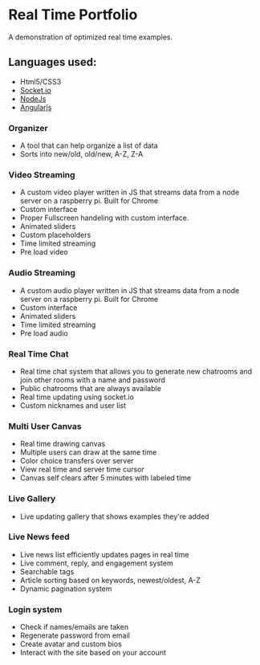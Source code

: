 # Real Time Portfolio

A demonstration of optimized real time examples.

## Languages used:
* Html5/CSS3
* [Socket.io](https://socket.io/)
* [NodeJs](https://nodejs.org/en/)
* [Angularjs](https://angularjs.org/)

### Organizer
* A tool that can help organize a list of data
* Sorts into new/old, old/new, A-Z, Z-A

### Video Streaming
* A custom video player written in JS that streams data from a node server on a raspberry pi. Built for Chrome
* Custom interface
* Proper Fullscreen handeling with custom interface.
* Animated sliders
* Custom placeholders
* Time limited streaming
* Pre load video 

### Audio Streaming
* A custom audio player written in JS that streams data from a node server on a raspberry pi. Built for Chrome
* Custom interface
* Animated sliders
* Time limited streaming
* Pre load audio 

### Real Time Chat
* Real time chat system that allows you to generate new chatrooms and join other rooms with a name and password
* Public chatrooms that are always available
* Real time updating using socket.io
* Custom nicknames and user list

### Multi User Canvas
* Real time drawing canvas
* Multiple users can draw at the same time
* Color choice transfers over server
* View real time and server time cursor
* Canvas self clears after 5 minutes with labeled time

### Live Gallery
* Live updating gallery that shows examples they're added

### Live News feed
* Live news list efficiently updates pages in real time
* Live comment, reply, and engagement system
* Searchable tags
* Article sorting based on keywords, newest/oldest, A-Z
* Dynamic pagination system

### Login system
* Check if names/emails are taken
* Regenerate password from email
* Create avatar and custom bios
* Interact with the site based on your account